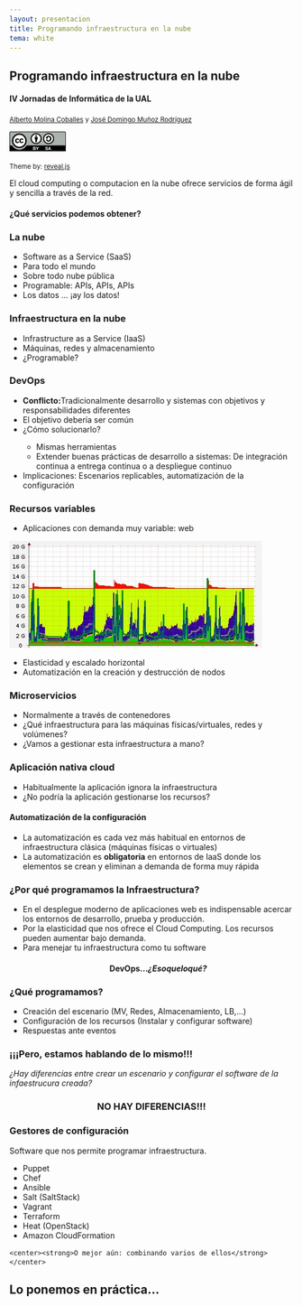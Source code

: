 ```yaml
---
layout: presentacion
title: Programando infraestructura en la nube
tema: white
---
```

<section>
  <h2>Programando infraestructura en la nube</h2>
  <h4>IV Jornadas de Informática de la UAL</h4>
  <small>
    <a href="http://albertomolina.wordpress.com">Alberto Molina Coballes</a> y
    <a href="http://www.josedomingo.org">José Domingo Muñoz Rodríguez</a>
  </small>
  <p>
    <a href="http://creativecommons.org/licenses/by-sa/3.0/">
      <img class="plain" src="img/cc_by_sa.png" width="100px" border="0"/></a>
  </p>
  <p><small>Theme by: <a href="http://lab.hakim.se/reveal-js/#/">reveal.js</a></small></p>
</section>
<section>
  <section>
    <p>El cloud computing o computacion en la nube ofrece servicios de forma ágil y sencilla a través de la red.</p>
    <h4>¿Qué servicios podemos obtener?</h4>
  </section>
  <section>
    <h3>La nube</h3>
    <ul>
    <li>Software as a Service (SaaS)</li>
    <li>Para todo el mundo</li>
    <li>Sobre todo nube pública</li>
    <li>Programable: APIs, APIs, APIs</li>
    <li>Los datos ... ¡ay los datos!</li>
    </ul>
  </section>
  <section>
    <h3>Infraestructura en la nube</h3>
    <ul>
    <li>Infrastructure as a Service (IaaS)</li>
    <li>Máquinas, redes y almacenamiento</li>
    <li>¿Programable?</li>
    </ul>
  </section>
</section>
<section>
  <section>
    <h3>DevOps</h3>
    <ul>
    <li><strong>Conflicto:</strong>Tradicionalmente desarrollo y sistemas con objetivos y responsabilidades diferentes</li>
    <li>El objetivo debería ser común</li>
    <li>¿Cómo solucionarlo?</li>
    <ul>
      <li>Mismas herramientas</li>
      <li>Extender buenas prácticas de desarrollo a sistemas: De integración continua a entrega continua o a despliegue continuo</li>
    </ul>
    <li>Implicaciones: Escenarios replicables, automatización de la configuración</li>
    </ul>
  </section>
  <section>
    <h3>Recursos variables</h3>
    <ul>
    <li>Aplicaciones con demanda muy variable: web</li>
    </ul>
    <a href="img/munin-memory-monitoring.jpg"><img  class="plain" src="img/munin-memory-monitoring.jpg" alt="Munin web" /></a>
    <ul>
    <li>Elasticidad y escalado horizontal</li>
    <li>Automatización en la creación y destrucción de nodos</li>
    </ul>
  </section>
  <section>
    <h3>Microservicios</h3>
    <ul>
      <li>Normalmente a través de contenedores</li>
      <li>¿Qué infraestructura para las máquinas físicas/virtuales, redes y volúmenes?</li>
      <li>¿Vamos a gestionar esta infraestructura a mano?</li>
    </ul>
  </section>
  <section>
    <h3>Aplicación nativa cloud</h3>
    <ul>
      <li>Habitualmente la aplicación ignora la infraestructura</li>
      <li>¿No podría la aplicación gestionarse los recursos?</li>
    </ul>
  </section>
  <section>
    <h4>Automatización de la configuración</h4>
    <ul>
    <li>La automatización es cada vez más habitual en entornos de
      infraestructura clásica (máquinas físicas o virtuales)</li>
    <li>La automatización es <strong>obligatoria</strong> en
      entornos de IaaS donde los elementos se crean y eliminan a
      demanda de forma muy rápida</li>
  </ul>
</section>
<section>
  <h3>¿Por qué programamos la Infraestructura?</h3>
  <ul>
    <li>En el desplegue moderno de aplicaciones web es indispensable acercar los entornos de desarrollo, prueba y producción. </li>
    <li>Por la elasticidad que nos ofrece el Cloud Computing. Los recursos pueden aumentar bajo demanda.</li>
    <li>Para menejar tu infraestructura como tu software</li>
    <center><h4>DevOps...<em>¿Esoqueloqué?</em></h4></center>
  </ul>
</section>
<section>
  <h3>¿Qué programamos?</h3>
  <ul>
    <li>Creación del escenario (MV, Redes, Almacenamiento, LB,...)</li>
    <li>Configuración de los recursos (Instalar y configurar software)</li>
    <li>Respuestas ante eventos</li>
  </ul>
</section>
<section>
  <h3>¡¡¡Pero, estamos hablando de lo mismo!!!</h3>
  <p><em>¿Hay diferencias entre crear un escenario y configurar el software de la infaestrucura creada?</em></p>
  <center><h1>NO HAY DIFERENCIAS!!!</h1></center>

</section>

</section>


<section>
  <h3>Gestores de configuración</h3>
  <p>Software que nos permite programar infraestructura.</p>
  
  <ul>
	<li>Puppet</li>
	<li>Chef</li>
	<li>Ansible</li>
	<li>Salt (SaltStack)</li>
  <li>Vagrant</li>
  <li>Terraform</li>
  <li>Heat (OpenStack)</li>
  <li>Amazon CloudFormation</li>
  </ul>
  
    <center><strong>O mejor aún: combinando varios de ellos</strong></center>
  
</section>
<section>
  <h1>Lo ponemos en práctica...</h1>
</section>
